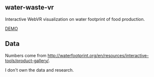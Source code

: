 ## water-waste-vr
Interactive WebVR visualization on water footprint of food production.

[DEMO](maxkolyanov.github.io/water-waste-vr)

## Data 
Numbers come from http://waterfootprint.org/en/resources/interactive-tools/product-gallery/.

I don't own the data and research.
